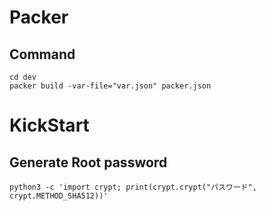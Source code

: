 # Packer
## Command
```
cd dev
packer build -var-file="var.json" packer.json
```

# KickStart
## Generate Root password
```
python3 -c 'import crypt; print(crypt.crypt("パスワード", crypt.METHOD_SHA512))'
```